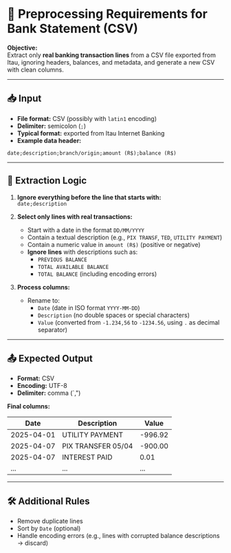 # 📝 Preprocessing Requirements for Bank Statement (CSV)

**Objective:**  
Extract only **real banking transaction lines** from a CSV file exported from Itau, ignoring headers, balances, and metadata, and generate a new CSV with clean columns.

---

## 📥 Input

- **File format:** CSV (possibly with `latin1` encoding)
- **Delimiter:** semicolon (`;`)
- **Typical format:** exported from Itau Internet Banking
- **Example data header:**

```
date;description;branch/origin;amount (R$);balance (R$)
```

---

## 🧠 Extraction Logic

1. **Ignore everything before the line that starts with:**  
   `date;description`

2. **Select only lines with real transactions:**

   - Start with a date in the format `DD/MM/YYYY`
   - Contain a textual description (e.g., `PIX TRANSF`, `TED`, `UTILITY PAYMENT`)
   - Contain a numeric value in `amount (R$)` (positive or negative)
   - **Ignore lines** with descriptions such as:
     - `PREVIOUS BALANCE`
     - `TOTAL AVAILABLE BALANCE`
     - `TOTAL BALANCE` (including encoding errors)

3. **Process columns:**
   - Rename to:
     - `Date` (date in ISO format `YYYY-MM-DD`)
     - `Description` (no double spaces or special characters)
     - `Value` (converted from `-1.234,56` to `-1234.56`, using `.` as decimal separator)

---

## 📤 Expected Output

- **Format:** CSV
- **Encoding:** UTF-8
- **Delimiter:** comma (`,")

**Final columns:**

| Date       | Description        | Value   |
| ---------- | ------------------ | ------- |
| 2025-04-01 | UTILITY PAYMENT    | -996.92 |
| 2025-04-07 | PIX TRANSFER 05/04 | -900.00 |
| 2025-04-07 | INTEREST PAID      | 0.01    |
| ...        | ...                | ...     |

---

## 🛠️ Additional Rules

- Remove duplicate lines
- Sort by `Date` (optional)
- Handle encoding errors (e.g., lines with corrupted balance descriptions → discard)
